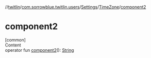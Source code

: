 //[twitlin](../../../index.md)/[com.sorrowblue.twitlin.users](../../index.md)/[Settings](../index.md)/[TimeZone](index.md)/[component2](component2.md)



# component2  
[common]  
Content  
operator fun [component2](component2.md)(): [String](https://kotlinlang.org/api/latest/jvm/stdlib/kotlin/-string/index.html)  



